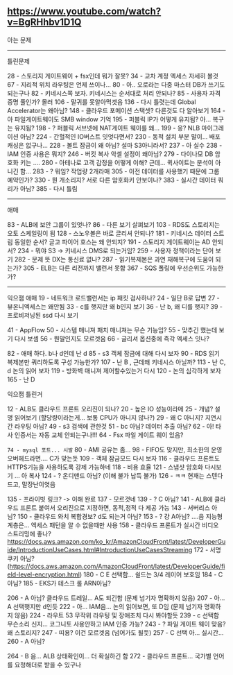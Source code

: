 https://www.youtube.com/watch?v=BgRHhbv1D1Q
------------
아는 문제



------------------
틀린문제


28 - 스토리지 게이트웨이 + fsx인데 뭐가 잘못?
34 - 교차 계정 엑세스 자세히 볼것
67 - 지리적 위치 라우팅은 언제 쓰이나...
80 - 아.. 오로라는 다중 마스터 DB가 쓰기도 되는구나
82 - 키네시스쪽 보자. 키네시스는 순서대로 처리 안되나?
85 - 사용자 자격증명 풀인가? 몰러
106 - 말귀를 못알아먹겟음
136 - 다시 틀렷는데 Global Accelerator는 왜아님?
148 - 클라우드 포메이션 스택셋? 다른것도 다 알아보기
164 - 아 파일게이트웨이도 SMB window 기억
195 - 퍼블릭 IP가 어떻게 유지됨? 아... 복구는 유지됨?
198 - ? 퍼블릭 서브넷에 NAT게이트 웨이를 왜...
199 - 응? NLB 마이그레이션 아님?
224 - 간헐적인 IO버스트 잇엇다면서?
230 - 동적 설치 부분 말이... 배포 캐싱은 없구나...
228 - 볼트 잠금이 왜 아님? 설마 S3아니라서?
237 - 아 실수
238 - IAM 인증 사용은 뭐지?
246 - 버킷 복사 악셀 설정이 왜아님?
279 - 다이나모 DB 암호화 키는 ....
280 - 아테나로 고객 감정을 어떻게 이해? 근데... 퀵사이트는 분석이 아니긴 함...
283 - ? 뭐임? 작업량 2개라매
305 - 이전 데이터를 사용했기 때문에 그룹 예약인가?
330 - 뭔 개소리지? 서로 다른 암호화키 안보이나?
383 - 실시간 데이터 쿼리가 아님?
385 - 다시 틀림


---------
애매

83 - ALB에 보안 그룹이 있엇나?
86 - 다른 보기 살펴보기
103 - RDS도 스토리지는 오토 스케일링이 됨
128 - 스노우볼은 바로 글리셔 안되나?
181 - 키네시스 데이터 스트림 동일한 순서? 글고 파이어 호스는 왜 안되지?
191 - 스토리지 게이트웨이는 AD 안되서?
234 - 뭐야 S3 -> 키네시스 DMS로 되는거임?
259 - 사용자 정책이라는 단어 보기
282 - 문제 뜻 DX는 통신료 없나?
287 - 읽기복제본은 과연 재해복구에 도움이 되는가?
305 - ELB는 다른 리전까지 밸런서 못함
367 - SQS 폴링에 우선순위도 가능한가?

















---------------------------

익으잼 애매
19 - 네트워크 로드밸런서는 ip 패킷 검사하나?
24 - 일단 B로 답변
27 - 뷰온니엑세스는 왜안됨
33 - c를 햇지만 왜 b인지 보기
36 - 난 b, 왜 디를 햇지?
39 - 프로비저닝된 ssd 다시  보기

41 - AppFlow
50 - 시스템 매니져 패치 매니져는 무슨 기능임?
55 - 맞추긴 했는데 보기 다시 보셈
56 - 뭔말인지도 모르겟음
66 - 글리셔 옵션중에 즉각 엑세스 잇나?

82 - 애매 하다. b나 d인데 난 d
85 - s3 객체 잠금에 대해 다시 보자
90 - RDS 읽기 복제본만 쿼리하도록 구성 가능한가?
107 - 난 B , 근데왜 키네시스 아닐까?
113 - 난 C, d 논의 읽어 보자
119 - 방화벽 매니져 제어할수있는거 다시
120 - 논의 심각하게 보자 
165 - 난 D








익으잼 틀린거

12 - ALB도 클라우드 프론트 오리진이 되나?
20 - 높은 IO 성능이라메
25 - 개념? 설명 읽어보기 (할당량이라는게... 보통 CPU가 아니지 않나?)
29 - 왜 C 아니지? 지연시간 라우팅 아님?
49 - s3 검색에 관한것
51 - bc 아님? 데이터 추출 아님?
62 - 아! 타사 인증서는 자동 교체 안되는구나!!!
64 - Fsx 파일 게이트 웨이 있음?



`74 - mysql 포트... 시발`
80 - AMI 공유는 좀... 
98 - FIFO도 맞지만, 최소한의 운영 오버헤드라면.... C가 맞는듯
109 - 객체 잠금모드 다시 보자
116 - 클라우드 프론트도 HTTPS기능을 사용하도록 강제 가능하네
118 - 비용 효율
121 - 스냅샷 암호화 다시보기 ... 아 복사
124 - ? 온디맨드 아님? (이해 불가 납득 불가)
126 - ㅋㅋ 현재는 스텐다드고, 말장난이엿음



135 - 프라이빗 링크? -> 이해 완료
137 - 모르것네
139 - ? C 아님?
141 - ALB에 클라우드 프론트 붙여서 오리진으로 지정하면, 동적,정적 다 제공 가능
143 - 서버리스 아님?
150 - 클라우드 와치 복합경보? d도 되는거 아님?
153 - ? 걍 A아님? ....음 지능형 계층은... 엑세스 패턴을 알 수 없을때만 사용
158 - 클라우드 프론트가 실시간 비디오 스트리밍에 좋나? https://docs.aws.amazon.com/ko_kr/AmazonCloudFront/latest/DeveloperGuide/IntroductionUseCases.html#IntroductionUseCasesStreaming
172 - 서명 쿠키 아님? (https://docs.aws.amazon.com/AmazonCloudFront/latest/DeveloperGuide/field-level-encryption.html)
180 - C E 선택함... 쉴드는 3/4 레이어 보호임
184 - C 아님?
185 - EKS가 테스크 롤 ARN아님?




206 - A 아님? 클라우드 트레일... A도 되긴함 (문제 넘기자 명확하지 않음)
207 - 아... A 선택햇지만 d인듯
222 - 아...  IAM음... 논의 읽어보면, 또 D임 (문제 넘기자 명확하지 않음)
224 - 라우트 53 무작위 라우팅 및 장애조치 다시 봐야할듯
239 - c 선택함 무슨소리 신지... 코그니토 사용안하고 IAM 인증 가능?
243 - ? 파일 게이트 웨이 맞음? 왜 스토리지?
247 - 띠용? 이건 모르겟음 (넘어가도 될듯)
257 - C 선택 아... 실시간...
260 - A 아님?




264 - B 음... ALB 상태확인이... 더 확실하긴 함
272 - 클라우드 프론트... 국가별 언어를 요청해더로 받을 수 있구나





